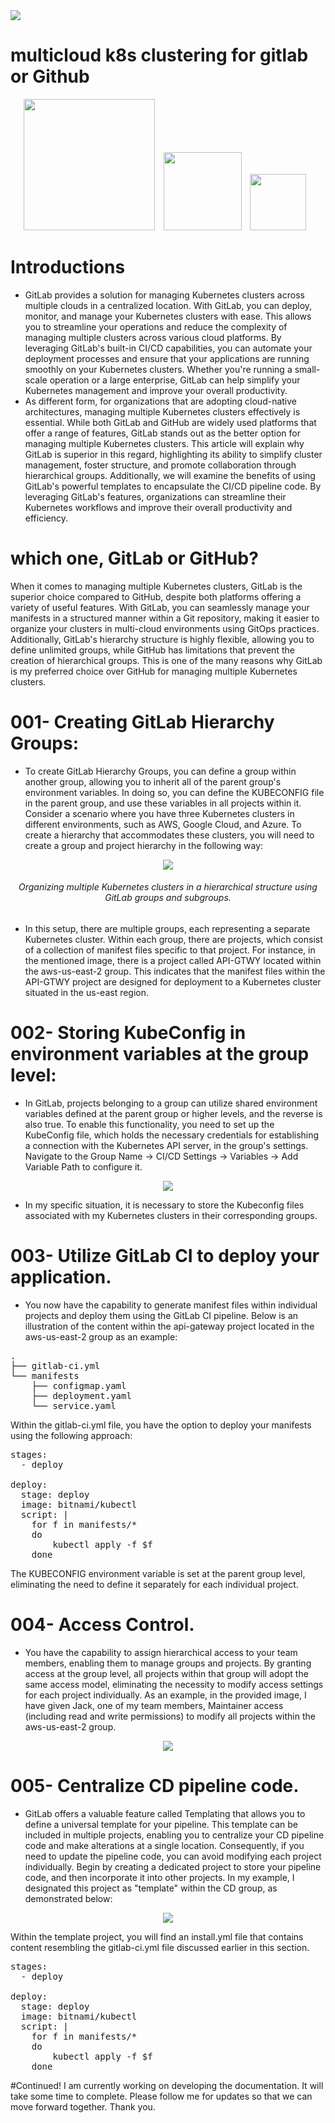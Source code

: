 <img src="https://github.com/Falc00n007/MulticloudK8sclusters4Gitlab/blob/main/multi-cloud-k8s-clustering-gitlab-frahimi.gif">

# multicloud k8s clustering for gitlab or Github

<p align="center"> 

<img src="https://kubernetes.io/images/nav_logo2.svg" width="210" style="margin-right: 10px;">
<img src="https://about.gitlab.com/images/press/logo/svg/gitlab-logo-200.svg" width="125" style="margin-right: 10px;">
<img src="https://www.iconsdb.com/icons/download/white/github-11-128.png" width="90" style="margin-right: 10px;">


# Introductions 

* GitLab provides a solution for managing Kubernetes clusters across multiple clouds in a centralized location. With GitLab, you can deploy, monitor, and manage your Kubernetes clusters with ease. This allows you to streamline your operations and reduce the complexity of managing multiple clusters across various cloud platforms. By leveraging GitLab's built-in CI/CD capabilities, you can automate your deployment processes and ensure that your applications are running smoothly on your Kubernetes clusters. Whether you're running a small-scale operation or a large enterprise, GitLab can help simplify your Kubernetes management and improve your overall productivity.
* As different form, for organizations that are adopting cloud-native architectures, managing multiple Kubernetes clusters effectively is essential. While both GitLab and GitHub are widely used platforms that offer a range of features, GitLab stands out as the better option for managing multiple Kubernetes clusters. This article will explain why GitLab is superior in this regard, highlighting its ability to simplify cluster management, foster structure, and promote collaboration through hierarchical groups. Additionally, we will examine the benefits of using GitLab's powerful templates to encapsulate the CI/CD pipeline code. By leveraging GitLab's features, organizations can streamline their Kubernetes workflows and improve their overall productivity and efficiency.

# which one, GitLab or GitHub?

When it comes to managing multiple Kubernetes clusters, GitLab is the superior choice compared to GitHub, despite both platforms offering a variety of useful features. With GitLab, you can seamlessly manage your manifests in a structured manner within a Git repository, making it easier to organize your clusters in multi-cloud environments using GitOps practices. Additionally, GitLab's hierarchy structure is highly flexible, allowing you to define unlimited groups, while GitHub has limitations that prevent the creation of hierarchical groups. This is one of the many reasons why GitLab is my preferred choice over GitHub for managing multiple Kubernetes clusters.

# 001- Creating GitLab Hierarchy Groups:
* To create GitLab Hierarchy Groups, you can define a group within another group, allowing you to inherit all of the parent group's environment variables. In doing so, you can define the KUBECONFIG file in the parent group, and use these variables in all projects within it. Consider a scenario where you have three Kubernetes clusters in different environments, such as AWS, Google Cloud, and Azure. To create a hierarchy that accommodates these clusters, you will need to create a group and project hierarchy in the following way:

<p align="center"> 
<img src="https://github.com/Falc00n007/MulticloudK8sclusters4Gitlab/blob/main/k8smulti-clusters.png">
<h6 align="center" >Organizing multiple Kubernetes clusters in a hierarchical structure using GitLab groups and subgroups.</h6>
</p>

* In this setup, there are multiple groups, each representing a separate Kubernetes cluster. Within each group, there are projects, which consist of a collection of manifest files specific to that project.
For instance, in the mentioned image, there is a project called API-GTWY located within the aws-us-east-2 group. This indicates that the manifest files within the API-GTWY project are designed for deployment to a Kubernetes cluster situated in the us-east region.

# 002- Storing KubeConfig in environment variables at the group level:
* In GitLab, projects belonging to a group can utilize shared environment variables defined at the parent group or higher levels, and the reverse is also true. To enable this functionality, you need to set up the KubeConfig file, which holds the necessary credentials for establishing a connection with the Kubernetes API server, in the group's settings. Navigate to the Group Name -> CI/CD Settings -> Variables -> Add Variable Path to configure it.

<p align="center"> 
<img src="https://github.com/Falc00n007/MulticloudK8sclusters4Gitlab/blob/main/kubeconfigfrtsst1245.png">
</p>

* In my specific situation, it is necessary to store the Kubeconfig files associated with my Kubernetes clusters in their corresponding groups.

# 003- Utilize GitLab CI to deploy your application.
* You now have the capability to generate manifest files within individual projects and deploy them using the GitLab CI pipeline. Below is an illustration of the content within the api-gateway project located in the aws-us-east-2 group as an example:
<pre>
.
├── gitlab-ci.yml
└── manifests
    ├── configmap.yaml
    ├── deployment.yaml
    └── service.yaml
</pre>
‍Within the gitlab-ci.yml file, you have the option to deploy your manifests using the following approach:

<pre>
stages:
  - deploy

deploy:
  stage: deploy
  image: bitnami/kubectl
  script: |
    for f in manifests/*
    do
        kubectl apply -f $f 
    done    
</pre>

The KUBECONFIG environment variable is set at the parent group level, eliminating the need to define it separately for each individual project.

# 004- Access Control.
* You have the capability to assign hierarchical access to your team members, enabling them to manage groups and projects. By granting access at the group level, all projects within that group will adopt the same access model, eliminating the necessity to modify access settings for each project individually. As an example, in the provided image, I have given Jack, one of my team members, Maintainer access (including read and write permissions) to modify all projects within the aws-us-east-2 group.
  
<p align="center"> 
<img src="https://github.com/Falc00n007/MulticloudK8sclusters4Gitlab/blob/main/multicluster003.png">
</p>

# 005- Centralize CD pipeline code.

* GitLab offers a valuable feature called Templating that allows you to define a universal template for your pipeline. This template can be included in multiple projects, enabling you to centralize your CD pipeline code and make alterations at a single location. Consequently, if you need to update the pipeline code, you can avoid modifying each project individually. Begin by creating a dedicated project to store your pipeline code, and then incorporate it into other projects. In my example, I designated this project as "template" within the CD group, as demonstrated below:
<p align="center"> 
<img src="https://github.com/Falc00n007/MulticloudK8sclusters4Gitlab/blob/main/multicluster-002.png">
</p>
Within the template project, you will find an install.yml file that contains content resembling the gitlab-ci.yml file discussed earlier in this section.

<pre>
stages:
  - deploy

deploy:
  stage: deploy
  image: bitnami/kubectl
  script: |
    for f in manifests/*
    do
        kubectl apply -f $f 
    done
</pre>

#Continued! I am currently working on developing the documentation. It will take some time to complete. Please follow me for updates so that we can move forward together. Thank you.


